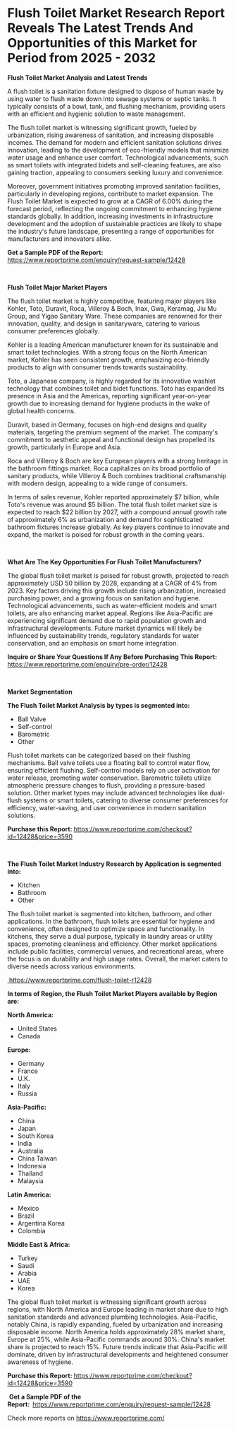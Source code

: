 <p><h1>Flush Toilet Market Research Report Reveals The Latest Trends And Opportunities of this Market for Period from 2025 - 2032</h1></p><p><strong>Flush Toilet Market Analysis and Latest Trends</strong></p>
<p><p>A flush toilet is a sanitation fixture designed to dispose of human waste by using water to flush waste down into sewage systems or septic tanks. It typically consists of a bowl, tank, and flushing mechanism, providing users with an efficient and hygienic solution to waste management.</p><p>The flush toilet market is witnessing significant growth, fueled by urbanization, rising awareness of sanitation, and increasing disposable incomes. The demand for modern and efficient sanitation solutions drives innovation, leading to the development of eco-friendly models that minimize water usage and enhance user comfort. Technological advancements, such as smart toilets with integrated bidets and self-cleaning features, are also gaining traction, appealing to consumers seeking luxury and convenience.</p><p>Moreover, government initiatives promoting improved sanitation facilities, particularly in developing regions, contribute to market expansion. The Flush Toilet Market is expected to grow at a CAGR of 6.00% during the forecast period, reflecting the ongoing commitment to enhancing hygiene standards globally. In addition, increasing investments in infrastructure development and the adoption of sustainable practices are likely to shape the industry's future landscape, presenting a range of opportunities for manufacturers and innovators alike.</p></p>
<p><strong>Get a Sample PDF of the Report:&nbsp;</strong> <a href="https://www.reportprime.com/enquiry/request-sample/12428?utm_campaign=3205&utm_medium=2&utm_source=Github&utm_content=ia&utm_term=18032025&utm_id=flush-toilet">https://www.reportprime.com/enquiry/request-sample/12428</a></p>
<p>&nbsp;</p>
<p><strong>Flush Toilet Major Market Players</strong></p>
<p><p>The flush toilet market is highly competitive, featuring major players like Kohler, Toto, Duravit, Roca, Villeroy & Boch, Inax, Gwa, Keramag, Jiu Mu Group, and Yigao Sanitary Ware. These companies are renowned for their innovation, quality, and design in sanitaryware, catering to various consumer preferences globally.</p><p>Kohler is a leading American manufacturer known for its sustainable and smart toilet technologies. With a strong focus on the North American market, Kohler has seen consistent growth, emphasizing eco-friendly products to align with consumer trends towards sustainability.</p><p>Toto, a Japanese company, is highly regarded for its innovative washlet technology that combines toilet and bidet functions. Toto has expanded its presence in Asia and the Americas, reporting significant year-on-year growth due to increasing demand for hygiene products in the wake of global health concerns.</p><p>Duravit, based in Germany, focuses on high-end designs and quality materials, targeting the premium segment of the market. The company's commitment to aesthetic appeal and functional design has propelled its growth, particularly in Europe and Asia.</p><p>Roca and Villeroy & Boch are key European players with a strong heritage in the bathroom fittings market. Roca capitalizes on its broad portfolio of sanitary products, while Villeroy & Boch combines traditional craftsmanship with modern design, appealing to a wide range of consumers.</p><p>In terms of sales revenue, Kohler reported approximately $7 billion, while Toto's revenue was around $5 billion. The total flush toilet market size is expected to reach $22 billion by 2027, with a compound annual growth rate of approximately 6% as urbanization and demand for sophisticated bathroom fixtures increase globally. As key players continue to innovate and expand, the market is poised for robust growth in the coming years.</p></p>
<p>&nbsp;</p>
<p><strong>What Are The Key Opportunities For Flush Toilet Manufacturers?</strong></p>
<p><p>The global flush toilet market is poised for robust growth, projected to reach approximately USD 50 billion by 2028, expanding at a CAGR of 4% from 2023. Key factors driving this growth include rising urbanization, increased purchasing power, and a growing focus on sanitation and hygiene. Technological advancements, such as water-efficient models and smart toilets, are also enhancing market appeal. Regions like Asia-Pacific are experiencing significant demand due to rapid population growth and infrastructural developments. Future market dynamics will likely be influenced by sustainability trends, regulatory standards for water conservation, and an emphasis on smart home integration.</p></p>
<p><strong>Inquire or Share Your Questions If Any Before Purchasing This Report:</strong> <a href="https://www.reportprime.com/enquiry/pre-order/12428?utm_campaign=3205&utm_medium=2&utm_source=Github&utm_content=ia&utm_term=18032025&utm_id=flush-toilet">https://www.reportprime.com/enquiry/pre-order/12428</a></p>
<p>&nbsp;</p>
<p><strong>Market Segmentation</strong></p>
<p><strong>The Flush Toilet Market Analysis by types is segmented into:</strong></p>
<p><ul><li>Ball Valve</li><li>Self-control</li><li>Barometric</li><li>Other</li></ul></p>
<p><p>Flush toilet markets can be categorized based on their flushing mechanisms. Ball valve toilets use a floating ball to control water flow, ensuring efficient flushing. Self-control models rely on user activation for water release, promoting water conservation. Barometric toilets utilize atmospheric pressure changes to flush, providing a pressure-based solution. Other market types may include advanced technologies like dual-flush systems or smart toilets, catering to diverse consumer preferences for efficiency, water-saving, and user convenience in modern sanitation solutions.</p></p>
<p><strong>Purchase this Report:&nbsp;</strong><a href="https://www.reportprime.com/checkout?id=12428&price=3590&utm_campaign=3205&utm_medium=2&utm_source=Github&utm_content=ia&utm_term=18032025&utm_id=flush-toilet">https://www.reportprime.com/checkout?id=12428&price=3590</a></p>
<p>&nbsp;</p>
<p><strong>The Flush Toilet Market Industry Research by Application is segmented into:</strong></p>
<p><ul><li>Kitchen</li><li>Bathroom</li><li>Other</li></ul></p>
<p><p>The flush toilet market is segmented into kitchen, bathroom, and other applications. In the bathroom, flush toilets are essential for hygiene and convenience, often designed to optimize space and functionality. In kitchens, they serve a dual purpose, typically in laundry areas or utility spaces, promoting cleanliness and efficiency. Other market applications include public facilities, commercial venues, and recreational areas, where the focus is on durability and high usage rates. Overall, the market caters to diverse needs across various environments.</p></p>
<p><a href="https://www.reportprime.com/flush-toilet-r12428?utm_campaign=3205&utm_medium=2&utm_source=Github&utm_content=ia&utm_term=18032025&utm_id=flush-toilet">&nbsp;https://www.reportprime.com/flush-toilet-r12428</a></p>
<p><strong>In terms of Region, the Flush Toilet Market Players available by Region are:</strong></p>
<p>
    <p> <strong> North America: </strong>
        <ul>
            <li>United States</li>
            <li>Canada</li>
        </ul>
        </p> 
    <p> <strong> Europe: </strong>
        <ul>
            <li>Germany</li>
            <li>France</li>
            <li>U.K.</li>
            <li>Italy</li>
            <li>Russia</li>
        </ul>
        </p> 
    <p> <strong> Asia-Pacific: </strong>
        <ul>
            <li>China</li>
            <li>Japan</li>
            <li>South Korea</li>
            <li>India</li>
            <li>Australia</li>
            <li>China Taiwan</li>
            <li>Indonesia</li>
            <li>Thailand</li>
            <li>Malaysia</li>
        </ul>
        </p> 
    <p> <strong> Latin America: </strong>
        <ul>
            <li>Mexico</li>
            <li>Brazil</li>
            <li>Argentina Korea</li>
            <li>Colombia</li>
        </ul>
        </p> 
    <p> <strong> Middle East & Africa: </strong>
        <ul>
            <li>Turkey</li>
            <li>Saudi</li>
            <li>Arabia</li>
            <li>UAE</li>
            <li>Korea</li>
        </ul>
    </p>
    </p>
<p><p>The global flush toilet market is witnessing significant growth across regions, with North America and Europe leading in market share due to high sanitation standards and advanced plumbing technologies. Asia-Pacific, notably China, is rapidly expanding, fueled by urbanization and increasing disposable income. North America holds approximately 28% market share, Europe at 25%, while Asia-Pacific commands around 30%. China's market share is projected to reach 15%. Future trends indicate that Asia-Pacific will dominate, driven by infrastructural developments and heightened consumer awareness of hygiene.</p></p>
<p><strong>Purchase this Report: </strong><a href="https://www.reportprime.com/checkout?id=12428&price=3590&utm_campaign=3205&utm_medium=2&utm_source=Github&utm_content=ia&utm_term=18032025&utm_id=flush-toilet">https://www.reportprime.com/checkout?id=12428&price=3590</a></p>
<p>&nbsp;<strong>Get a Sample PDF of the Report:&nbsp;&nbsp;</strong><a href="https://www.reportprime.com/enquiry/request-sample/12428?utm_campaign=3205&utm_medium=2&utm_source=Github&utm_content=ia&utm_term=18032025&utm_id=flush-toilet">https://www.reportprime.com/enquiry/request-sample/12428</a></p>
<p><strong></strong></p>
<p>Check more reports on <a href="https://www.reportprime.com/?utm_campaign=3205&utm_medium=2&utm_source=Github&utm_content=ia&utm_term=18032025&utm_id=flush-toilet">https://www.reportprime.com/</a></p>